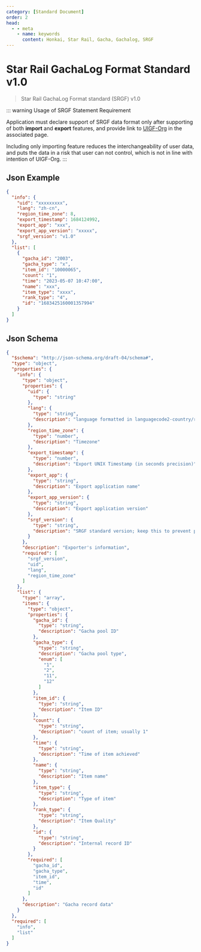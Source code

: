 ```yaml
---
category: [Standard Document]
order: 2
head:
  - - meta
    - name: keywords
      content: Honkai, Star Rail, Gacha, Gachalog, SRGF
---
```


# Star Rail GachaLog Format Standard v1.0

> Star Rail GachaLog Format standard (SRGF) v1.0 <Badge text="Current" type="message" />

::: warning Usage of SRGF Statement Requirement

Application must declare support of SRGF data format only after supporting of both **import** and **export** features, and provide link to [UIGF-Org](https://uigf.org) in the associated page.

Including only importing feature reduces the interchangeability of user data, and puts the data in a risk that user can not control, which is not in line with intention of UIGF-Org.
:::

## Json Example

```json
{
  "info": {
    "uid": "xxxxxxxxx",
    "lang": "zh-cn",
    "region_time_zone": 8,
    "export_timestamp": 1684124992,
    "export_app": "xxx",
    "export_app_version": "xxxxx",
    "srgf_version": "v1.0"
  },
  "list": [
    {
      "gacha_id": "2003",
      "gacha_type": "x",
      "item_id": "10000065",
      "count": "1",
      "time": "2023-05-07 10:47:00",
      "name": "xxx",
      "item_type": "xxxx",
      "rank_type": "4",
      "id": "1683425160001357994"
    }
  ]
}
```

## Json Schema

```json
{
  "$schema": "http://json-schema.org/draft-04/schema#",
  "type": "object",
  "properties": {
    "info": {
      "type": "object",
      "properties": {
        "uid": {
          "type": "string"
        },
        "lang": {
          "type": "string",
          "description": "language formatted in languagecode2-country/regioncode2"
        },
        "region_time_zone": {
          "type": "number",
          "description": "Timezone"
        },
        "export_timestamp": {
          "type": "number",
          "description": "Export UNIX Timestamp (in seconds precision)"
        },
        "export_app": {
          "type": "string",
          "description": "Export application name"
        },
        "export_app_version": {
          "type": "string",
          "description": "Export application version"
        },
        "srgf_version": {
          "type": "string",
          "description": "SRGF standard version; keep this to prevent possible breaking changes"
        }
      },
      "description": "Exporter's information",
      "required": [
        "srgf_version",
        "uid",
        "lang",
        "region_time_zone"
      ]
    },
    "list": {
      "type": "array",
      "items": {
        "type": "object",
        "properties": {
          "gacha_id": {
            "type": "string",
            "description": "Gacha pool ID"
          },
          "gacha_type": {
            "type": "string",
            "description": "Gacha pool type",
            "enum": [
              "1",
              "2",
              "11",
              "12"
            ]
          },
          "item_id": {
            "type": "string",
            "description": "Item ID"
          },
          "count": {
            "type": "string",
            "description": "count of item; usually 1"
          },
          "time": {
            "type": "string",
            "description": "Time of item achieved"
          },
          "name": {
            "type": "string",
            "description": "Item name"
          },
          "item_type": {
            "type": "string",
            "description": "Type of item"
          },
          "rank_type": {
            "type": "string",
            "description": "Item Quality"
          },
          "id": {
            "type": "string",
            "description": "Internal record ID"
          }
        },
        "required": [
          "gacha_id",
          "gacha_type",
          "item_id",
          "time",
          "id"
        ]
      },
      "description": "Gacha record data"
    }
  },
  "required": [
    "info",
    "list"
  ]
}
```
